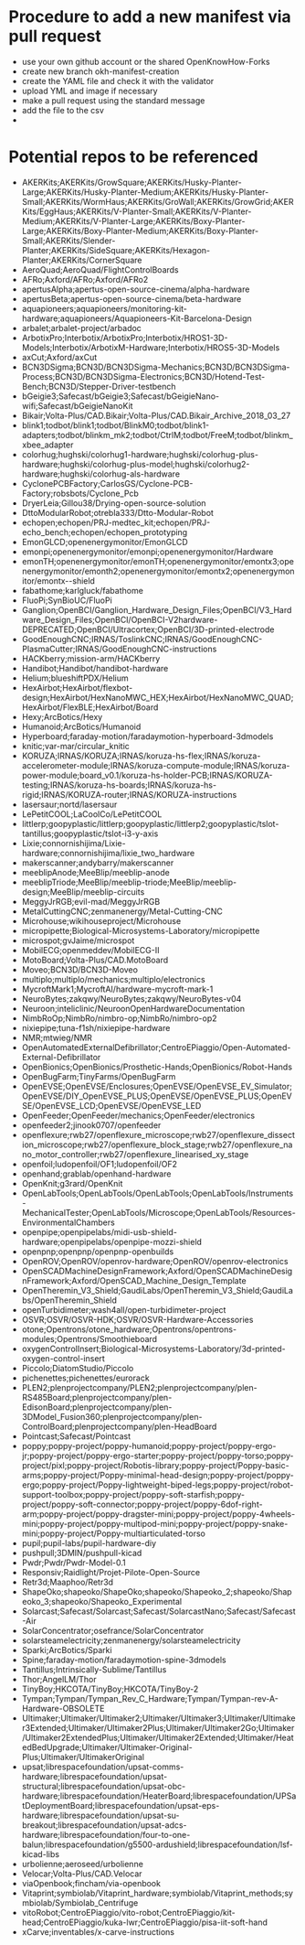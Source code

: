 # Procedure to add a new manifest via pull request

- use your own github account or the shared OpenKnowHow-Forks
- create new branch okh-manifest-creation
- create the YAML file and check it with the validator
- upload YML and image if necessary
- make a pull request using the standard message
- add the file to the csv
- 

# Potential repos to be referenced

- AKERKits;AKERKits/GrowSquare;AKERKits/Husky-Planter-Large;AKERKits/Husky-Planter-Medium;AKERKits/Husky-Planter-Small;AKERKits/WormHaus;AKERKits/GroWall;AKERKits/GrowGrid;AKERKits/EggHaus;AKERKits/V-Planter-Small;AKERKits/V-Planter-Medium;AKERKits/V-Planter-Large;AKERKits/Boxy-Planter-Large;AKERKits/Boxy-Planter-Medium;AKERKits/Boxy-Planter-Small;AKERKits/Slender-Planter;AKERKits/SideSquare;AKERKits/Hexagon-Planter;AKERKits/CornerSquare
- AeroQuad;AeroQuad/FlightControlBoards
- AFRo;Axford/AFRo;Axford/AFRo2
- apertusAlpha;apertus-open-source-cinema/alpha-hardware
- apertusBeta;apertus-open-source-cinema/beta-hardware
- aquapioneers;aquapioneers/monitoring-kit-hardware;aquapioneers/Aquapioneers-Kit-Barcelona-Design
- arbalet;arbalet-project/arbadoc
- ArbotixPro;Interbotix/ArbotixPro;Interbotix/HROS1-3D-Models;Interbotix/ArbotixM-Hardware;Interbotix/HROS5-3D-Models
- axCut;Axford/axCut
- BCN3DSigma;BCN3D/BCN3DSigma-Mechanics;BCN3D/BCN3DSigma-Process;BCN3D/BCN3DSigma-Electronics;BCN3D/Hotend-Test-Bench;BCN3D/Stepper-Driver-testbench
- bGeigie3;Safecast/bGeigie3;Safecast/bGeigieNano-wifi;Safecast/bGeigieNanoKit
- Bikair;Volta-Plus/CAD.Bikair;Volta-Plus/CAD.Bikair_Archive_2018_03_27
- blink1;todbot/blink1;todbot/BlinkM0;todbot/blink1-adapters;todbot/blinkm_mk2;todbot/CtrlM;todbot/FreeM;todbot/blinkm_xbee_adapter
- colorhug;hughski/colorhug1-hardware;hughski/colorhug-plus-hardware;hughski/colorhug-plus-model;hughski/colorhug2-hardware;hughski/colorhug-als-hardware
- CyclonePCBFactory;CarlosGS/Cyclone-PCB-Factory;robsbots/Cyclone_Pcb
- DryerLeia;Gillou38/Drying-open-source-solution
- DttoModularRobot;otrebla333/Dtto-Modular-Robot
- echopen;echopen/PRJ-medtec_kit;echopen/PRJ-echo_bench;echopen/echopen_prototyping
- EmonGLCD;openenergymonitor/EmonGLCD
- emonpi;openenergymonitor/emonpi;openenergymonitor/Hardware
- emonTH;openenergymonitor/emonTH;openenergymonitor/emontx3;openenergymonitor/emonth2;openenergymonitor/emontx2;openenergymonitor/emontx--shield
- fabathome;karlgluck/fabathome
- FluoPi;SynBioUC/FluoPi
- Ganglion;OpenBCI/Ganglion_Hardware_Design_Files;OpenBCI/V3_Hardware_Design_Files;OpenBCI/OpenBCI-V2hardware-DEPRECATED;OpenBCI/Ultracortex;OpenBCI/3D-printed-electrode
- GoodEnoughCNC;IRNAS/ToslinkCNC;IRNAS/GoodEnoughCNC-PlasmaCutter;IRNAS/GoodEnoughCNC-instructions
- HACKberry;mission-arm/HACKberry
- Handibot;Handibot/handibot-hardware
- Helium;blueshiftPDX/Helium
- HexAirbot;HexAirbot/flexbot-design;HexAirbot/HexNanoMWC_HEX;HexAirbot/HexNanoMWC_QUAD;HexAirbot/FlexBLE;HexAirbot/Board
- Hexy;ArcBotics/Hexy
- Humanoid;ArcBotics/Humanoid
- Hyperboard;faraday-motion/faradaymotion-hyperboard-3dmodels
- knitic;var-mar/circular_knitic
- KORUZA;IRNAS/KORUZA;IRNAS/koruza-hs-flex;IRNAS/koruza-accelerometer-module;IRNAS/koruza-compute-module;IRNAS/koruza-power-module;board_v0.1/koruza-hs-holder-PCB;IRNAS/KORUZA-testing;IRNAS/koruza-hs-boards;IRNAS/koruza-hs-rigid;IRNAS/KORUZA-router;IRNAS/KORUZA-instructions
- lasersaur;nortd/lasersaur
- LePetitCOOL;LaCoolCo/LePetitCOOL
- littlerp;goopyplastic/littlerp;goopyplastic/littlerp2;goopyplastic/tslot-tantillus;goopyplastic/tslot-i3-y-axis
- Lixie;connornishijima/Lixie-hardware;connornishijima/lixie_two_hardware
- makerscanner;andybarry/makerscanner
- meeblipAnode;MeeBlip/meeblip-anode
- meeblipTriode;MeeBlip/meeblip-triode;MeeBlip/meeblip-design;MeeBlip/meeblip-circuits
- MeggyJrRGB;evil-mad/MeggyJrRGB
- MetalCuttingCNC;zenmanenergy/Metal-Cutting-CNC
- Microhouse;wikihouseproject/Microhouse
- micropipette;Biological-Microsystems-Laboratory/micropipette
- microspot;gvJaime/microspot
- MobilECG;openmeddev/MobilECG-II
- MotoBoard;Volta-Plus/CAD.MotoBoard
- Moveo;BCN3D/BCN3D-Moveo
- multiplo;multiplo/mechanics;multiplo/electronics
- MycroftMark1;MycroftAI/hardware-mycroft-mark-1
- NeuroBytes;zakqwy/NeuroBytes;zakqwy/NeuroBytes-v04
- Neuroon;inteliclinic/NeuroonOpenHardwareDocumentation
- NimbRoOp;NimbRo/nimbro-op;NimbRo/nimbro-op2
- nixiepipe;tuna-f1sh/nixiepipe-hardware
- NMR;mtwieg/NMR
- OpenAutomatedExternalDefibrillator;CentroEPiaggio/Open-Automated-External-Defibrillator
- OpenBionics;OpenBionics/Prosthetic-Hands;OpenBionics/Robot-Hands
- OpenBugFarm;TinyFarms/OpenBugFarm
- OpenEVSE;OpenEVSE/Enclosures;OpenEVSE/OpenEVSE_EV_Simulator;OpenEVSE/DIY_OpenEVSE_PLUS;OpenEVSE/OpenEVSE_PLUS;OpenEVSE/OpenEVSE_LCD;OpenEVSE/OpenEVSE_LED
- OpenFeeder;OpenFeeder/mechanics;OpenFeeder/electronics
- openfeeder2;jinook0707/openfeeder
- openflexure;rwb27/openflexure_microscope;rwb27/openflexure_dissection_microscope;rwb27/openflexure_block_stage;rwb27/openflexure_nano_motor_controller;rwb27/openflexure_linearised_xy_stage
- openfoil;ludopenfoil/OF1;ludopenfoil/OF2
- openhand;grablab/openhand-hardware
- OpenKnit;g3rard/OpenKnit
- OpenLabTools;OpenLabTools/OpenLabTools;OpenLabTools/Instruments-MechanicalTester;OpenLabTools/Microscope;OpenLabTools/Resources-EnvironmentalChambers
- openpipe;openpipelabs/midi-usb-shield-hardware;openpipelabs/openpipe-mozzi-shield
- openpnp;openpnp/openpnp-openbuilds
- OpenROV;OpenROV/openrov-hardware;OpenROV/openrov-electronics
- OpenSCADMachineDesignFramework;Axford/OpenSCADMachineDesignFramework;Axford/OpenSCAD_Machine_Design_Template
- OpenTheremin_V3_Shield;GaudiLabs/OpenTheremin_V3_Shield;GaudiLabs/OpenTheremin_Shield
- openTurbidimeter;wash4all/open-turbidimeter-project
- OSVR;OSVR/OSVR-HDK;OSVR/OSVR-Hardware-Accessories
- otone;Opentrons/otone_hardware;Opentrons/opentrons-modules;Opentrons/Smoothieboard
- oxygenControlInsert;Biological-Microsystems-Laboratory/3d-printed-oxygen-control-insert
- Piccolo;DiatomStudio/Piccolo
- pichenettes;pichenettes/eurorack
- PLEN2;plenprojectcompany/PLEN2;plenprojectcompany/plen-RS485Board;plenprojectcompany/plen-EdisonBoard;plenprojectcompany/plen-3DModel_Fusion360;plenprojectcompany/plen-ControlBoard;plenprojectcompany/plen-HeadBoard
- Pointcast;Safecast/Pointcast
- poppy;poppy-project/poppy-humanoid;poppy-project/poppy-ergo-jr;poppy-project/poppy-ergo-starter;poppy-project/poppy-torso;poppy-project/pixl;poppy-project/Robotis-library;poppy-project/Poppy-basic-arms;poppy-project/Poppy-minimal-head-design;poppy-project/poppy-ergo;poppy-project/Poppy-lightweight-biped-legs;poppy-project/robot-support-toolbox;poppy-project/poppy-soft-starfish;poppy-project/poppy-soft-connector;poppy-project/poppy-6dof-right-arm;poppy-project/poppy-dragster-mini;poppy-project/poppy-4wheels-mini;poppy-project/poppy-multipod-mini;poppy-project/poppy-snake-mini;poppy-project/Poppy-multiarticulated-torso
- pupil;pupil-labs/pupil-hardware-diy
- pushpull;3DMIN/pushpull-kicad
- Pwdr;Pwdr/Pwdr-Model-0.1
- Responsiv;Raidlight/Projet-Pilote-Open-Source
- Retr3d;Maaphoo/Retr3d
- ShapeOko;shapeoko/ShapeOko;shapeoko/Shapeoko_2;shapeoko/Shapeoko_3;shapeoko/Shapeoko_Experimental
- Solarcast;Safecast/Solarcast;Safecast/SolarcastNano;Safecast/Safecast-Air
- SolarConcentrator;osefrance/SolarConcentrator
- solarsteamelectricity;zenmanenergy/solarsteamelectricity
- Sparki;ArcBotics/Sparki
- Spine;faraday-motion/faradaymotion-spine-3dmodels
- Tantillus;Intrinsically-Sublime/Tantillus
- Thor;AngelLM/Thor
- TinyBoy;HKCOTA/TinyBoy;HKCOTA/TinyBoy-2
- Tympan;Tympan/Tympan_Rev_C_Hardware;Tympan/Tympan-rev-A-Hardware-OBSOLETE
- Ultimaker;Ultimaker/Ultimaker2;Ultimaker/Ultimaker3;Ultimaker/Ultimaker3Extended;Ultimaker/Ultimaker2Plus;Ultimaker/Ultimaker2Go;Ultimaker/Ultimaker2ExtendedPlus;Ultimaker/Ultimaker2Extended;Ultimaker/HeatedBedUpgrade;Ultimaker/Ultimaker-Original-Plus;Ultimaker/UltimakerOriginal
- upsat;librespacefoundation/upsat-comms-hardware;librespacefoundation/upsat-structural;librespacefoundation/upsat-obc-hardware;librespacefoundation/HeaterBoard;librespacefoundation/UPSatDeploymentBoard;librespacefoundation/upsat-eps-hardware;librespacefoundation/upsat-su-breakout;librespacefoundation/upsat-adcs-hardware;librespacefoundation/four-to-one-balun;librespacefoundation/g5500-ardushield;librespacefoundation/lsf-kicad-libs
- urbolienne;aeroseed/urbolienne
- Velocar;Volta-Plus/CAD.Velocar
- viaOpenbook;fincham/via-openbook
- Vitaprint;symbiolab/Vitaprint_hardware;symbiolab/Vitaprint_methods;symbiolab/Symbiolab_Centrifuge
- vitoRobot;CentroEPiaggio/vito-robot;CentroEPiaggio/kit-head;CentroEPiaggio/kuka-lwr;CentroEPiaggio/pisa-iit-soft-hand
- xCarve;inventables/x-carve-instructions
